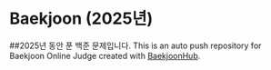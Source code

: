 # Baekjoon (2025년)
##2025년 동안 푼 백준 문제입니다.
This is an auto push repository for Baekjoon Online Judge created with [BaekjoonHub](https://github.com/BaekjoonHub/BaekjoonHub).
